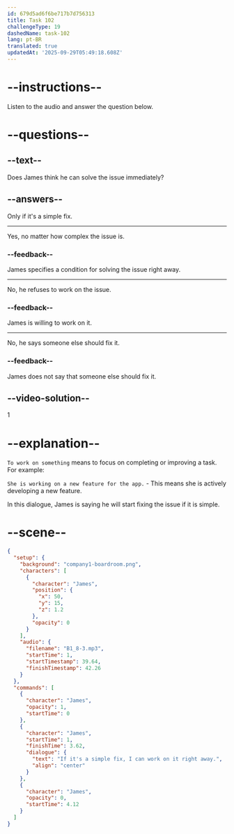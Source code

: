 ```yaml
---
id: 679d5ad6f6be717b7d756313
title: Task 102
challengeType: 19
dashedName: task-102
lang: pt-BR
translated: true
updatedAt: '2025-09-29T05:49:18.608Z'
---
```


<!-- (Audio) James: If it's a simple fix, I can work on it right away. -->

# --instructions--

Listen to the audio and answer the question below.

# --questions--

## --text--

Does James think he can solve the issue immediately?

## --answers--

Only if it's a simple fix.

---

Yes, no matter how complex the issue is.

### --feedback--

James specifies a condition for solving the issue right away.

---

No, he refuses to work on the issue.

### --feedback--

James is willing to work on it.

---

No, he says someone else should fix it.

### --feedback--

James does not say that someone else should fix it.

## --video-solution--

1

# --explanation--

`To work on something` means to focus on completing or improving a task. For example:

`She is working on a new feature for the app.` - This means she is actively developing a new feature.

In this dialogue, James is saying he will start fixing the issue if it is simple.

# --scene--

```json
{
  "setup": {
    "background": "company1-boardroom.png",
    "characters": [
      {
        "character": "James",
        "position": {
          "x": 50,
          "y": 15,
          "z": 1.2
        },
        "opacity": 0
      }
    ],
    "audio": {
      "filename": "B1_8-3.mp3",
      "startTime": 1,
      "startTimestamp": 39.64,
      "finishTimestamp": 42.26
    }
  },
  "commands": [
    {
      "character": "James",
      "opacity": 1,
      "startTime": 0
    },
    {
      "character": "James",
      "startTime": 1,
      "finishTime": 3.62,
      "dialogue": {
        "text": "If it's a simple fix, I can work on it right away.",
        "align": "center"
      }
    },
    {
      "character": "James",
      "opacity": 0,
      "startTime": 4.12
    }
  ]
}
```
